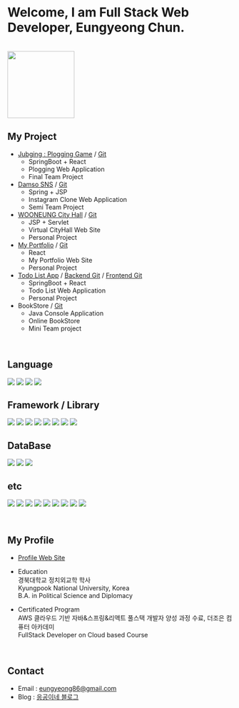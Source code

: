 # Welcome, I am Full Stack Web Developer, Eungyeong Chun.

<br>

<img src="https://github.com/olo02/olo02/assets/121186383/4e873ee3-bb3e-4961-806a-2f960c7210d1" width="150" />


## My Project

- [Jubging : Plogging Game](https://jubging.olooe.city) / [Git](https://github.com/orgs/plogging-project/repositories)
  - SpringBoot + React
  - Plogging Web Application
  - Final Team Project
- [Damso SNS](https://damso.olooe.city) / [Git](https://github.com/olo02/AWS_fullstack_semi_project_SNS)
  - Spring + JSP
  - Instagram Clone Web Application
  - Semi Team Project
- [WOONEUNG City Hall](https://wooneung.olooe.city) / [Git](https://github.com/olo02/AWS_fullstack_personal_project_CityHall)
  - JSP + Servlet
  - Virtual CityHall Web Site
  - Personal Project
- [My Portfolio](https://my.olooe.city) / [Git](https://github.com/olo02/AWS_fullstack_personal_project_Portfolio)
  - React
  - My Portfolio Web Site
  - Personal Project
- [Todo List App](https://todo.olooe.city) / [Backend Git](https://github.com/olo02/AWS_fullstack_personal_project_Todo_Backend) / [Frontend Git](https://github.com/olo02/AWS_fullstack_personal_project_Todo_Frontend)
  - SpringBoot + React
  - Todo List Web Application
  - Personal Project
- BookStore / [Git](https://github.com/olo02/AWS_fullstack_mini_project_BookStore)
  - Java Console Application
  - Online BookStore
  - Mini Team project

<br>

## Language

  <img src="https://img.shields.io/badge/java-007396?style=for-the-badge&logo=java&logoColor=white"> <img src="https://img.shields.io/badge/javascript-F7DF1E?style=for-the-badge&logo=javascript&logoColor=black"> <img src="https://img.shields.io/badge/html5-E34F26?style=for-the-badge&logo=html5&logoColor=white"> <img src="https://img.shields.io/badge/css-1572B6?style=for-the-badge&logo=css3&logoColor=white">

## Framework / Library

  <img src="https://img.shields.io/badge/Spring MVC-6DB33F?style=for-the-badge&logo=spring&logoColor=white">   <img src="https://img.shields.io/badge/Spring Boot-6DB33F?style=for-the-badge&logo=Spring Boot&logoColor=white">  <img src="https://img.shields.io/badge/Spring Security-6DB33F?style=for-the-badge&logo=Spring Security&logoColor=white">
  <img src="https://img.shields.io/badge/react-61DAFB?style=for-the-badge&logo=react&logoColor=black">   <img src="https://img.shields.io/badge/node.js-339933?style=for-the-badge&logo=Node.js&logoColor=white">  <img src="https://img.shields.io/badge/jquery-0769AD?style=for-the-badge&logo=jquery&logoColor=white">  <img src="https://img.shields.io/badge/bootstrap-7952B3?style=for-the-badge&logo=bootstrap&logoColor=white">  <img src="https://img.shields.io/badge/Web Socket-000000?style=for-the-badge&logo=&logoColor=white">

## DataBase

  <img src="https://img.shields.io/badge/oracle-F80000?style=for-the-badge&logo=oracle&logoColor=white">   <img src="https://img.shields.io/badge/mysql-4479A1?style=for-the-badge&logo=mysql&logoColor=white">   <img src="https://img.shields.io/badge/mariaDB-003545?style=for-the-badge&logo=mariaDB&logoColor=white">


## etc
  <img src="https://img.shields.io/badge/git-F05032?style=for-the-badge&logo=git&logoColor=white">  <img src="https://img.shields.io/badge/subversion-809CC9?style=for-the-badge&logo=subversion&logoColor=white">
  <img src="https://img.shields.io/badge/Amazon EC2-FF9900?style=for-the-badge&logo=Amazon EC2&logoColor=white">  <img src="https://img.shields.io/badge/cloudflare-F38020?style=for-the-badge&logo=cloudflare&logoColor=white">  <img src="https://img.shields.io/badge/Nginx-009639?style=for-the-badge&logo=Nginx&logoColor=white">  <img src="https://img.shields.io/badge/apache tomcat-F8DC75?style=for-the-badge&logo=apachetomcat&logoColor=white">
    <img src="https://img.shields.io/badge/Eclipse IDE-2C2255?style=for-the-badge&logo=Eclipse IDE&logoColor=white">  <img src="https://img.shields.io/badge/Visual Studio Code-007ACC?style=for-the-badge&logo=Visual Studio Code&logoColor=white">  <img src="https://img.shields.io/badge/intellijidea-000000?style=for-the-badge&logo=intellij Idea&logoColor=white"> 

<br>

## My Profile

- [Profile Web Site](https://my.olooe.city)

- Education<br>
  경북대학교 정치외교학 학사<br>
  Kyungpook National University, Korea<br>
  B.A. in Political Science and Diplomacy

- Certificated Program<br>
  AWS 클라우드 기반 자바&스프링&리액트 풀스택 개발자 양성 과정 수료, 더조은 컴퓨터 아카데미<br>
  FullStack Developer on Cloud based Course

<br>

## Contact

- Email : eungyeong86@gmail.com
- Blog : [응공이네 블로그](https://blog.olooe.city/)

